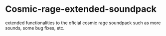 # Cosmic-rage-extended-soundpack
extended functionalities to the oficial cosmic rage soundpack such as more sounds, some bug fixes, etc.
